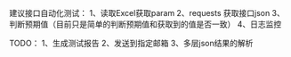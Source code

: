 建议接口自动化测试：
1、读取Excel获取param
2、requests 获取接口json
3、判断预期值（目前只是简单的判断预期值和获取到的值是否一致）
4、日志监控

TODO：
1、生成测试报告
2、发送到指定邮箱
3、多层json结果的解析
